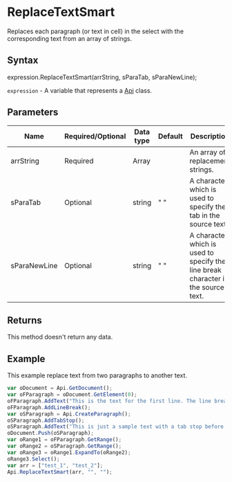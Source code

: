 # ReplaceTextSmart

Replaces each paragraph (or text in cell) in the select with the corresponding text from an array of strings.

## Syntax

expression.ReplaceTextSmart(arrString, sParaTab, sParaNewLine);

`expression` - A variable that represents a [Api](../Api.md) class.

## Parameters

| **Name** | **Required/Optional** | **Data type** | **Default** | **Description** |
| ------------- | ------------- | ------------- | ------------- | ------------- |
| arrString | Required | Array |  | An array of replacement strings. |
| sParaTab | Optional | string | " " | A character which is used to specify the tab in the source text. |
| sParaNewLine | Optional | string | " " | A character which is used to specify the line break character in the source text. |

## Returns

This method doesn't return any data.

## Example

This example replace text from two paragraphs to another text.

```javascript
var oDocument = Api.GetDocument();
var oFParagraph = oDocument.GetElement(0);
oFParagraph.AddText("This is the text for the first line. The line break is added after it.");
oFParagraph.AddLineBreak();
var oSParagraph = Api.CreateParagraph();
oSParagraph.AddTabStop();
oSParagraph.AddText("This is just a sample text with a tab stop before it.");
oDocument.Push(oSParagraph);
var oRange1 = oFParagraph.GetRange();
var oRange2 = oSParagraph.GetRange();
var oRange3 = oRange1.ExpandTo(oRange2);
oRange3.Select();
var arr = ["test_1", "test_2"];
Api.ReplaceTextSmart(arr, "", "");
```
